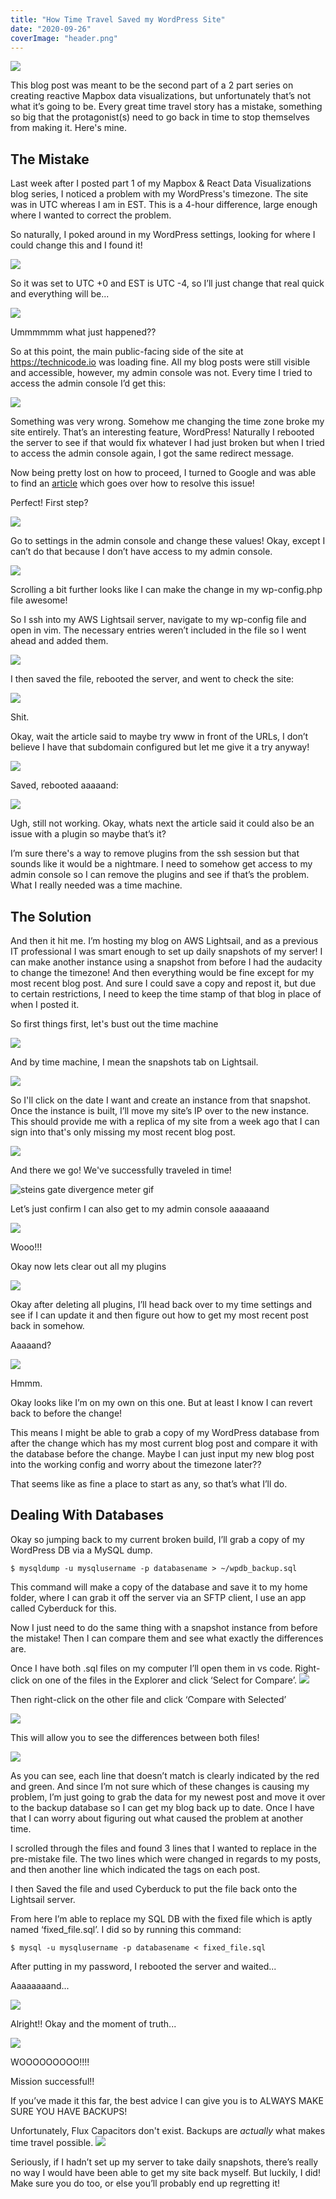 ```yaml
---
title: "How Time Travel Saved my WordPress Site"
date: "2020-09-26"
coverImage: "header.png"
---
```


![](images/header.png)

This blog post was meant to be the second part of a 2 part series on creating reactive Mapbox data visualizations, but unfortunately that’s not what it’s going to be. Every great time travel story has a mistake, something so big that the protagonist(s) need to go back in time to stop themselves from making it. Here's mine.

## The Mistake

Last week after I posted part 1 of my Mapbox & React Data Visualizations blog series, I noticed a problem with my WordPress's timezone. The site was in UTC whereas I am in EST. This is a 4-hour difference, large enough where I wanted to correct the problem.

So naturally, I poked around in my WordPress settings, looking for where I could change this and I found it!

![](images/1.png)

So it was set to UTC +0 and EST is UTC -4, so I’ll just change that real quick and everything will be...

![](images/2.gif)

Ummmmmm what just happened??

So at this point, the main public-facing side of the site at https://technicode.io was loading fine. All my blog posts were still visible and accessible, however, my admin console was not. Every time I tried to access the admin console I’d get this:

![](images/3.png)

Something was very wrong. Somehow me changing the time zone broke my site entirely. That’s an interesting feature, WordPress! Naturally I rebooted the server to see if that would fix whatever I had just broken but when I tried to access the admin console again, I got the same redirect message.

Now being pretty lost on how to proceed, I turned to Google and was able to find an [article](https://www.wpbeginner.com/wp-tutorials/how-to-fix-error-too-many-redirects-issue-in-wordpress/) which goes over how to resolve this issue!

Perfect! First step?

![](images/4.png)

Go to settings in the admin console and change these values! Okay, except I can’t do that because I don’t have access to my admin console.

![](images/5.png)

Scrolling a bit further looks like I can make the change in my wp-config.php file awesome!

So I ssh into my AWS Lightsail server, navigate to my wp-config file and open in vim. The necessary entries weren’t included in the file so I went ahead and added them.

![](images/6.png)

I then saved the file, rebooted the server, and went to check the site:

![](images/3.png)

Shit.

Okay, wait the article said to maybe try www in front of the URLs, I don’t believe I have that subdomain configured but let me give it a try anyway!

![](images/7.png)

Saved, rebooted aaaaand:

![](images/3.png)

Ugh, still not working. Okay, whats next the article said it could also be an issue with a plugin so maybe that’s it?

I’m sure there's a way to remove plugins from the ssh session but that sounds like it would be a nightmare. I need to somehow get access to my admin console so I can remove the plugins and see if that’s the problem. What I really needed was a time machine.

## The Solution

And then it hit me. I’m hosting my blog on AWS Lightsail, and as a previous IT professional I was smart enough to set up daily snapshots of my server! I can make another instance using a snapshot from before I had the audacity to change the timezone! And then everything would be fine except for my most recent blog post. And sure I could save a copy and repost it, but due to certain restrictions, I need to keep the time stamp of that blog in place of when I posted it.

So first things first, let's bust out the time machine

![](https://s.yimg.com/ny/api/res/1.2/6m3SbZNZSYuZDCiQYvAWvA--/YXBwaWQ9aGlnaGxhbmRlcjt3PTY0MDtoPTMzMi44/https://s.yimg.com/uu/api/res/1.2/xJrv.9N6uxgzX0nPHryNhA--~B/aD0yNjA7dz01MDA7c209MTthcHBpZD15dGFjaHlvbg--/http://media.zenfs.com/en-US/homerun/uproxx_movies_881/7ca934d9e696271cf5f810d0d510bb5c)

And by time machine, I mean the snapshots tab on Lightsail.

![](images/8.png)

So I'll click on the date I want and create an instance from that snapshot. Once the instance is built, I’ll move my site’s IP over to the new instance. This should provide me with a replica of my site from a week ago that I can sign into that's only missing my most recent blog post.

![](images/9.png)

And there we go! We've successfully traveled in time!

![steins gate divergence meter gif](images/WelloffUnlawfulDarklingbeetle-size_restricted.gif)

Let’s just confirm I can also get to my admin console aaaaaand

![](images/10.png)

Wooo!!!

Okay now lets clear out all my plugins

![](images/11.png)

Okay after deleting all plugins, I’ll head back over to my time settings and see if I can update it and then figure out how to get my most recent post back in somehow.

Aaaaand?

![](images/3.png)

Hmmm.

Okay looks like I’m on my own on this one. But at least I know I can revert back to before the change!

This means I might be able to grab a copy of my WordPress database from after the change which has my most current blog post and compare it with the database before the change. Maybe I can just input my new blog post into the working config and worry about the timezone later??

That seems like as fine a place to start as any, so that’s what I’ll do.

## Dealing With Databases

Okay so jumping back to my current broken build, I’ll grab a copy of my WordPress DB via a MySQL dump.

`$ mysqldump -u mysqlusername -p databasename > ~/wpdb_backup.sql`

This command will make a copy of the database and save it to my home folder, where I can grab it off the server via an SFTP client, I use an app called Cyberduck for this.

Now I just need to do the same thing with a snapshot instance from before the mistake! Then I can compare them and see what exactly the differences are.

Once I have both .sql files on my computer I’ll open them in vs code. Right-click on one of the files in the Explorer and click ‘Select for Compare’. ![](images/12.png)

Then right-click on the other file and click ‘Compare with Selected’

![](images/13.png)

This will allow you to see the differences between both files!

![](images/14.png)

As you can see, each line that doesn’t match is clearly indicated by the red and green. And since I’m not sure which of these changes is causing my problem, I’m just going to grab the data for my newest post and move it over to the backup database so I can get my blog back up to date. Once I have that I can worry about figuring out what caused the problem at another time.

I scrolled through the files and found 3 lines that I wanted to replace in the pre-mistake file. The two lines which were changed in regards to my posts, and then another line which indicated the tags on each post.

I then Saved the file and used Cyberduck to put the file back onto the Lightsail server.

From here I’m able to replace my SQL DB with the fixed file which is aptly named ‘fixed_file.sql’. I did so by running this command:

`$ mysql -u mysqlusername -p databasename < fixed_file.sql`

After putting in my password, I rebooted the server and waited...

Aaaaaaaand...

![](images/15.png)

Alright!! Okay and the moment of truth...

![](images/10.png)

WOOOOOOOOO!!!!

Mission successful!!

If you’ve made it this far, the best advice I can give you is to ALWAYS MAKE SURE YOU HAVE BACKUPS!

Unfortunately, Flux Capacitors don't exist. Backups are _actually_ what makes time travel possible. ![](https://o.aolcdn.com/images/dims?thumbnail=640%2C&quality=95&image_uri=https%3A%2F%2Fs.yimg.com%2Fuu%2Fapi%2Fres%2F1.2%2F0CnYpF_JwhUPIQE2Uq8s3A--%7EB%2FaD03MjA7dz0xMjE3O2FwcGlkPXl0YWNoeW9u%2Fhttps%3A%2F%2Fo.aolcdn.com%2Fhss%2Fstorage%2Fmidas%2Fbd23aa5c2ffbcad2e929d58797eaef45%2F206410814%2Fflux-ed.jpg&client=amp-blogside-v2&signature=131b44e4334cbe19c71e80e8a355d84943740118)

Seriously, if I hadn’t set up my server to take daily snapshots, there’s really no way I would have been able to get my site back myself. But luckily, I did! Make sure you do too, or else you’ll probably end up regretting it!
